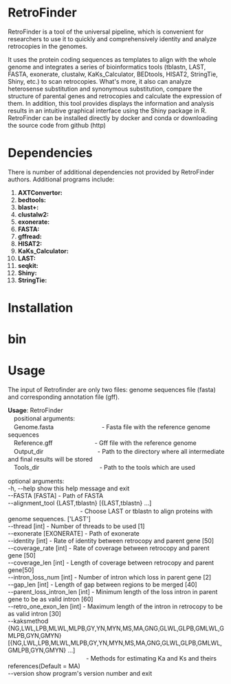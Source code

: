 # RetroFinder
RetroFinder is a tool of the universal pipeline, which is convenient for researchers to use it to quickly and comprehensively identity and analyze retrocopies in the genomes.

It uses the protein coding sequences as templates to align with the whole genome and integrates a series of bioinformatics tools (tblastn, LAST, FASTA, exonerate, clustalw, KaKs_Calculator, BEDtools, HISAT2, StringTie, Shiny, etc.) to scan retrocopies. What's more, it also can analyze heterosense substitution and synonymous substitution, compare the structure of parental genes and retrocopies and calculate the expression of them. In addition, this tool provides displays the information and analysis results in an intuitive graphical interface using the Shiny package in R. RetroFinder can be installed directly by docker and conda or downloading the source code from github (http)

# Dependencies
There is number of additional dependencies not provided by RetroFinder authors. Additional programs include:

1. **AXTConvertor:**
2. **bedtools:**
3. **blast+:**
4. **clustalw2:**
5. **exonerate:**
6. **FASTA:**
7. **gffread:**
8. **HISAT2:**
9. **KaKs_Calculator:**
10. **LAST:**
11. **seqkit:**
12. **Shiny:**
13. **StringTie:**

# Installation

# bin

# Usage
The input of Retrofinder are only two files: genome sequences file (fasta) and corresponding annotation file (gff).

**Usage**: RetroFinder  
　positional arguments:  
　Genome.fasta　　　　　　　　- Fasta file with the reference genome sequences  
　Reference.gff　　　　　　　- Gff file with the reference genome  
　Output_dir　　　　　　　　　- Path to the directory where all intermediate and final results will be stored  
　Tools_dir　　　　　　　　　　- Path to the tools which are used  

optional arguments:  
  -h, --help            show this help message and exit  
  --FASTA [FASTA]       - Path of FASTA  
  --alignment_tool {LAST,tblastn} [{LAST,tblastn} ...]  
  　　　　　　　　　　　　- Choose LAST or tblastn to align proteins with genome sequences. ['LAST']  
  --thread [int]        - Number of threads to be used [1]  
  --exonerate [EXONERATE] - Path of exonerate  
  --identity [int]      - Rate of identity between retrocopy and parent gene [50]  
  --coverage_rate [int] - Rate of coverage between retrocopy and parent gene [50]  
  --coverage_len [int]  - Length of coverage between retrocopy and parent gene[50]  
  --intron_loss_num [int] - Number of intron which loss in parent gene [2]  
  --gap_len [int]       - Length of gap between regions to be merged [40]  
  --parent_loss_intron_len [int] - Minimum length of the loss intron in parent gene to be as valid intron [60]  
  --retro_one_exon_len [int] - Maximum length of the intron in retrocopy to be as valid intron [30]  
  --kaksmethod {NG,LWL,LPB,MLWL,MLPB,GY,YN,MYN,MS,MA,GNG,GLWL,GLPB,GMLWL,GMLPB,GYN,GMYN} [{NG,LWL,LPB,MLWL,MLPB,GY,YN,MYN,MS,MA,GNG,GLWL,GLPB,GMLWL,GMLPB,GYN,GMYN} ...]  
　　　　　　　　　　　　　- Methods for estimating Ka and Ks and theirs references(Default = MA)  
  --version             show program's version number and exit
